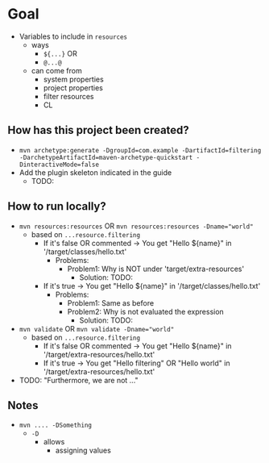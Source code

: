# Goal
* Variables to include in `resources`
  * ways
    * `${...}` OR
    * `@...@`
  * can come from
    * system properties
    * project properties
    * filter resources
    * CL

## How has this project been created?
* `mvn archetype:generate -DgroupId=com.example -DartifactId=filtering -DarchetypeArtifactId=maven-archetype-quickstart -DinteractiveMode=false`
* Add the plugin skeleton indicated in the guide
  * TODO:

## How to run locally?
* `mvn resources:resources` OR `mvn resources:resources -Dname="world"`
  * based on `...resource.filtering` 
    * If it's false OR commented -> You get "Hello ${name}" in '/target/classes/hello.txt'
      * Problems:
        * Problem1: Why is NOT under 'target/extra-resources'
          * Solution: TODO:
    * If it's true -> You get "Hello ${name}" in '/target/classes/hello.txt'
      * Problems: 
        * Problem1: Same as before
        * Problem2: Why is not evaluated the expression
          * Solution: TODO:
* `mvn validate` OR `mvn validate -Dname="world"`
  * based on `...resource.filtering`
    * If it's false OR commented -> You get "Hello ${name}" in '/target/extra-resources/hello.txt'
    * If it's true -> You get "Hello filtering" OR "Hello world" in '/target/extra-resources/hello.txt'
* TODO: "Furthermore, we are not ..."

## Notes
* `mvn .... -DSomething`
  * `-D`
    * allows
      * assigning values
